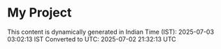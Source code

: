 # My Project

This content is dynamically generated in Indian Time (IST): 2025-07-03 03:02:13 IST
Converted to UTC: 2025-07-02 21:32:13 UTC
